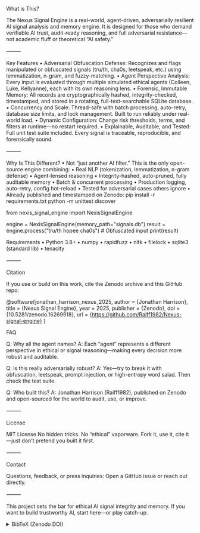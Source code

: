 What is This?

The Nexus Signal Engine is a real-world, agent-driven, adversarially resilient AI signal analysis and memory engine.
It is designed for those who demand verifiable AI trust, audit-ready reasoning, and full adversarial resistance—not academic fluff or theoretical “AI safety.”

⸻

Key Features
	•	Adversarial Obfuscation Defense:
Recognizes and flags manipulated or obfuscated signals (tru/th, cha0s, leetspeak, etc.) using lemmatization, n-gram, and fuzzy-matching.
	•	Agent Perspective Analysis:
Every input is evaluated through multiple simulated ethical agents (Colleen, Luke, Kellyanne), each with its own reasoning lens.
	•	Forensic, Immutable Memory:
All records are cryptographically hashed, integrity-checked, timestamped, and stored in a rotating, full-text-searchable SQLite database.
	•	Concurrency and Scale:
Thread-safe with batch processing, auto-retry, database size limits, and lock management. Built to run reliably under real-world load.
	•	Dynamic Configuration:
Change risk thresholds, terms, and filters at runtime—no restart required.
	•	Explainable, Auditable, and Tested:
Full unit test suite included. Every signal is traceable, reproducible, and forensically sound.

⸻

Why Is This Different?
	•	Not “just another AI filter.” This is the only open-source engine combining:
	•	Real NLP (tokenization, lemmatization, n-gram defense)
	•	Agent-lensed reasoning
	•	Integrity-hashed, auto-pruned, fully auditable memory
	•	Batch & concurrent processing
	•	Production logging, auto-retry, config hot-reload
	•	Tested for adversarial cases others ignore
	•	Already published and timestamped on Zenodo: 
pip install -r requirements.txt
python -m unittest discover

from nexis_signal_engine import NexisSignalEngine

engine = NexisSignalEngine(memory_path="signals.db")
result = engine.process("tru/th hopee cha0s")  # Obfuscated input
print(result)

Requirements
	•	Python 3.8+
	•	numpy
	•	rapidfuzz
	•	nltk
	•	filelock
	•	sqlite3 (standard lib)
	•	tenacity

⸻

Citation

If you use or build on this work, cite the Zenodo archive and this GitHub repo:

@software{jonathan_harrison_nexus_2025,
  author       = {Jonathan Harrison},
  title        = {Nexus Signal Engine},
  year         = 2025,
  publisher    = {Zenodo},
  doi          = {10.5281/zenodo.16269918},
  url          = {https://github.com/Raiff1982/Nexus-signal-engine}
}

FAQ

Q: Why all the agent names?
A: Each “agent” represents a different perspective in ethical or signal reasoning—making every decision more robust and auditable.

Q: Is this really adversarially robust?
A: Yes—try to break it with obfuscation, leetspeak, prompt injection, or high-entropy word salad. Then check the test suite.

Q: Who built this?
A: Jonathan Harrison (Raiff1982), published on Zenodo and open-sourced for the world to audit, use, or improve.

⸻

License

MIT License
No hidden tricks. No “ethical” vaporware.
Fork it, use it, cite it—just don’t pretend you built it first.

⸻

Contact

Questions, feedback, or press inquiries:
Open a GitHub issue or reach out directly.

⸻

This project sets the bar for ethical AI signal integrity and memory. If you want to build trustworthy AI, start here—or play catch-up.
<details>
<summary>BibTeX (Zenodo DOI)</summary>
@software{jonathan_harrison_nexus_2025,
  author       = {Jonathan Harrison},
  title        = {Nexus Signal Engine},
  year         = 2025,
  publisher    = {Zenodo},
  doi          = {10.5281/zenodo.16269918},
  url          = {https://github.com/Raiff1982/Nexus-signal-engine}
}
</details>
